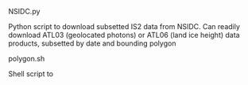 NSIDC.py

Python script to download subsetted IS2 data from NSIDC. Can readily download ATL03 (geolocated photons) or ATL06 (land ice height) data products, subsetted by date and bounding polygon



polygon.sh

Shell script to


